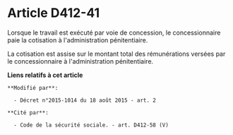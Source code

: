 # Article D412-41

Lorsque le travail est exécuté par voie de concession, le concessionnaire paie la cotisation à l'administration
pénitentiaire. 

La cotisation est assise sur le montant total des rémunérations versées par le concessionnaire à l'administration
pénitentiaire.

**Liens relatifs à cet article**

	**Modifié par**:

	  - Décret n°2015-1014 du 18 août 2015 - art. 2

	**Cité par**:

	  - Code de la sécurité sociale. - art. D412-58 (V)
